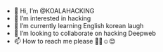 - 👋 Hi, I’m @KOALAHACKING
- 👀 I’m interested in hacking 
- 🌱 I’m currently learning English korean laugh
- 💞️ I’m looking to collaborate on hacking Deepweb
- 📫 How to reach me please 💁‍♀️☺️😊

<!---
KOALAHACKING/KOALAHACKING is a ✨ special ✨ repository because its `README.md` (this file) appears on your GitHub profile.
You can click the Preview link to take a look at your changes.
--->
